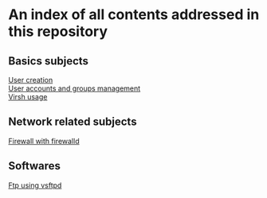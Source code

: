 # An index of all contents addressed in this repository
## Basics subjects
[User creation](https://github.com/MMouyart/AdminSys/new/main/Basics/userCreation.md)
<br>[User accounts and groups management](https://github.com/MMouyart/AdminSys/new/main/Basics/groupCreationAndManagement.md)
<br>[Virsh usage](https://github.com/MMouyart/AdminSys/new/main/Basics/virsh.md)
## Network related subjects
[Firewall with firewalld](https://github.com/MMouyart/AdminSys/new/main/Network/Firewalld/Howto.md)
<br>
## Softwares
[Ftp using vsftpd](https://github.com/MMouyart/AdminSys/edit/main/Softwares/vstfpd.md)
<br>
